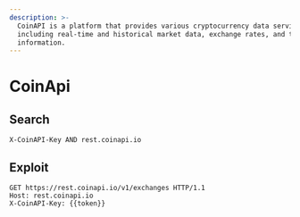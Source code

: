```yaml
---
description: >-
  CoinAPI is a platform that provides various cryptocurrency data services,
  including real-time and historical market data, exchange rates, and trading
  information.
---
```


# CoinApi

## Search

```
X-CoinAPI-Key AND rest.coinapi.io
```

## Exploit

```
GET https://rest.coinapi.io/v1/exchanges HTTP/1.1
Host: rest.coinapi.io
X-CoinAPI-Key: {{token}}
```

